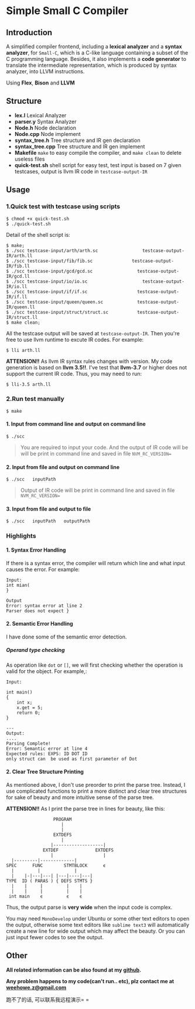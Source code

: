 # Simple Small C Compiler


## Introduction

A simplified compiler frontend, including a **lexical analyzer** and a **syntax analyzer**, for `Small-C`, which is a C-like language containing a subset of the C programming language. Besides, it also implements a **code generator** to translate the intermediate representation, which is produced by syntax analyzer, into LLVM instructions.


Using **Flex**, **Bison** and **LLVM**

## Structure

- **lex.l**       	Lexical Analyzer
- **parser.y**     	Syntax Analyzer
- **Node.h**      	Node declaration
- **Node.cpp**     Node implement
-  **syntax_tree.h** Tree structure and IR gen declaration
-   **syntax_tree.cpp** Tree structure and IR gen implement
- **Makefile**    	`make` to easy compile the compiler, and `make clean` to delete useless files
- **quick-test.sh** 	shell script for easy test, test input is based on 7 given testcases, output is llvm IR code in `testcase-output-IR`

## Usage

### 1.Quick test with testcase using scripts

```
$ chmod +x quick-test.sh
$ ./quick-test.sh
```
Detail of the shell script is:
```
$ make;
$ ./scc testcase-input/arth/arth.sc  			  	testcase-output-IR/arth.ll
$ ./scc testcase-input/fib/fib.sc  				testcase-output-IR/fib.ll
$ ./scc testcase-input/gcd/gcd.sc                 testcase-output-IR/gcd.ll
$ ./scc testcase-input/io/io.sc          		  	testcase-output-IR/io.ll
$ ./scc testcase-input/if/if.sc                   testcase-output-IR/if.ll
$ ./scc testcase-input/queen/queen.sc             testcase-output-IR/queen.ll
$ ./scc testcase-input/struct/struct.sc           testcase-output-IR/struct.ll
$ make clean;
```

All the testcase output will be saved at `testcase-output-IR`.
Then you're free to use llvm runtime to excute IR codes. For example:
```
$ lli arth.ll
```
**ATTENSION!!**  As llvm IR syntax rules changes with version.  My code generation is based on **llvm 3.5!!**. I've test that **llvm-3.7** or higher does not support the current IR code. Thus,  you may need to run:
```
$ lli-3.5 arth.ll
```
 
### 2.Run test manually

```
$ make
```

#### 1. Input from command line and output on command line
```
$ ./scc
```
> You are required to input your code. And the output of IR code will be will be print in command line and saved in file `NVM_RC_VERSION=`

#### 2. Input from file and output on command line
```
$ ./scc   inputPath
```
> Output of IR code will be print in command line and saved in file `NVM_RC_VERSION=`

#### 3. Input from file and output to file

```
$ ./scc   inputPath   outputPath
```

### Highlights

#### 1. Syntax Error Handling
If there is a syntax error, the compiler will return which line and what input causes the error.
For example:
```
Input:
int mian(
}

Output
Error: syntax error at line 2
Parser does not expect }
```
#### 2. Semantic Error Handling
I have done some of the semantic error detection.
##### Operand type checking
As operation like `dot` or `[]`, we will first checking whether the operation is valid for the object. For example,:
```
Input:

int main()
{
	int x;
	x.get = 5;
	return 0;
}

---
Output:
....
Parsing Complete!
Error: Semantic error at line 4
Expected rules: EXPS: ID DOT ID
only struct can  be used as first parameter of Dot
```





#### 2. Clear Tree Structure Printing
As mentioned above, I don't use preorder to print the parse tree. Instead, I use complicated functions to print a more distinct and clear tree structures for sake of beauty and more intuitive sense of the parse tree.


**ATTENSION!!**  As I print the parse tree in lines for beauty, like this:

```
                  PROGRAM                  
                     |
                     |
                  EXTDEFS                  
                     |
                 |-------------------|
              EXTDEF              EXTDEFS 
                 |                   |
  |---------|-------------|          
SPEC      FUNC        STMTBLOCK      ϵ 
  |         |             |
  |    |-|---|---| |---|----|---|
TYPE  ID ( PARAS ) { DEFS STMTS } 
  |    |     |         |    |
  |    |     |         |    |
 int main    ϵ         ϵ    ϵ 
 ```
 
 Thus, the output parse is **very wide** when the input code is complex. 
 
 You may need `MonoDevelop` under Ubuntu or some other text editors to open the output, otherwise some text editors like `sublime text3` will automatically create a new line for wide output which may affect the beauty. Or you can just input fewer codes to see the output.

## Other

**All related information can be also found at my [github](https://github.com/weehowe-z/Simple-Small-C-Compiler).**

**Any problem happens to my code(can't run.. etc), plz contact me at [weehowe.z@gmail.com](mailto:weehowe.z@gmail.com)**

跑不了的话, 可以联系我远程演示= =




 

